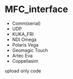 # MFC_interface
- Comm(serial)
- UDP
- KUKA_FRI
- NDI Omega
- Polaris Vega
- Geomagic Touch
- Artec Eva
- Coppeliasim

upload only code
